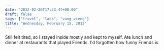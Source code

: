 ```yaml
---
date: "2012-02-26T17:33:44+00:00"
draft: false
tags: ["travel", "laos", "vang vieng"]
title: "Wednesday, February 15, 2012"
---
```

Still felt tired, so I stayed inside mostly and kept to myself. Ate lunch and dinner at restaurants that played Friends. I'd forgotten how funny Friends is.

